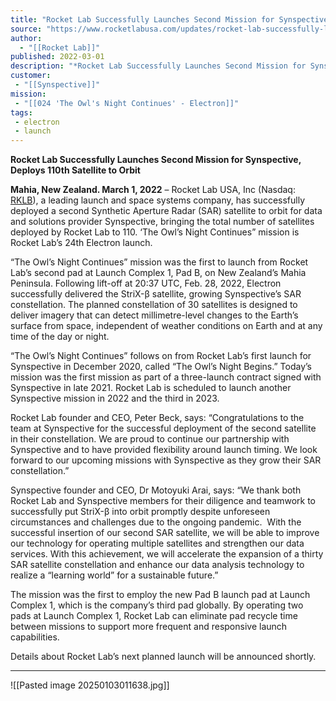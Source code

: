 ```yaml
---
title: "Rocket Lab Successfully Launches Second Mission for Synspective, Deploys 110th Satellite to Orbit "
source: "https://www.rocketlabusa.com/updates/rocket-lab-successfully-launches-second-mission-for-synspective-deploys-110th-satellite-to-orbit/"
author:
  - "[[Rocket Lab]]"
published: 2022-03-01
description: "*Rocket Lab Successfully Launches Second Mission for Synspective, Deploys 110th Satellite to Orbit*"
customer:
 - "[[Synspective]]"
mission:
 - "[[024 'The Owl's Night Continues' - Electron]]"
tags:
 - electron
 - launch
---
```

**Rocket Lab Successfully Launches Second Mission for Synspective, Deploys 110th Satellite to Orbit**

**Mahia, New Zealand. March 1, 2022** – Rocket Lab USA, Inc (Nasdaq: [RKLB](https://investors.rocketlabusa.com/)), a leading launch and space systems company, has successfully deployed a second Synthetic Aperture Radar (SAR) satellite to orbit for data and solutions provider Synspective, bringing the total number of satellites deployed by Rocket Lab to 110. ‘The Owl’s Night Continues” mission is Rocket Lab’s 24th Electron launch.

“The Owl’s Night Continues” mission was the first to launch from Rocket Lab’s second pad at Launch Complex 1, Pad B, on New Zealand’s Mahia Peninsula. Following lift-off at 20:37 UTC, Feb. 28, 2022, Electron successfully delivered the StriX-β satellite, growing Synspective’s SAR constellation. The planned constellation of 30 satellites is designed to deliver imagery that can detect millimetre-level changes to the Earth’s surface from space, independent of weather conditions on Earth and at any time of the day or night.

“The Owl’s Night Continues” follows on from Rocket Lab’s first launch for Synspective in December 2020, called “The Owl’s Night Begins.” Today’s mission was the first mission as part of a three-launch contract signed with Synspective in late 2021. Rocket Lab is scheduled to launch another Synspective mission in 2022 and the third in 2023.

Rocket Lab founder and CEO, Peter Beck, says: “Congratulations to the team at Synspective for the successful deployment of the second satellite in their constellation. We are proud to continue our partnership with Synspective and to have provided flexibility around launch timing. We look forward to our upcoming missions with Synspective as they grow their SAR constellation.”

Synspective founder and CEO, Dr Motoyuki Arai, says: “We thank both Rocket Lab and Synspective members for their diligence and teamwork to successfully put StriX-β into orbit promptly despite unforeseen circumstances and challenges due to the ongoing pandemic.  With the successful insertion of our second SAR satellite, we will be able to improve our technology for operating multiple satellites and strengthen our data services. With this achievement, we will accelerate the expansion of a thirty SAR satellite constellation and enhance our data analysis technology to realize a “learning world” for a sustainable future.”

The mission was the first to employ the new Pad B launch pad at Launch Complex 1, which is the company’s third pad globally. By operating two pads at Launch Complex 1, Rocket Lab can eliminate pad recycle time between missions to support more frequent and responsive launch capabilities.

Details about Rocket Lab’s next planned launch will be announced shortly.

---

![[Pasted image 20250103011638.jpg]]